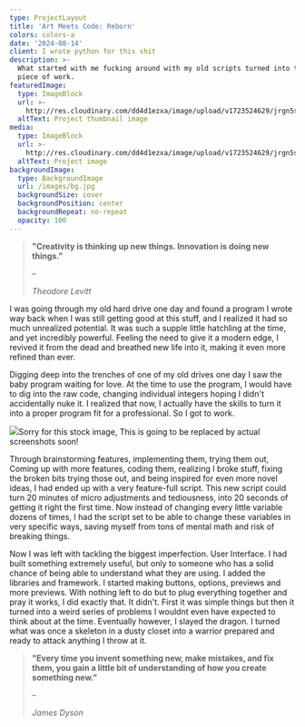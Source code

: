 ```yaml
---
type: ProjectLayout
title: 'Art Meets Code: Reborn'
colors: colors-a
date: '2024-08-14'
client: I wrote python for this shit
description: >-
  What started with me fucking around with my old scripts turned into this sweet
  piece of work.
featuredImage:
  type: ImageBlock
  url: >-
    http://res.cloudinary.com/dd4d1ezxa/image/upload/v1723524629/jrgn5sgwr8d33lyzeazu.png
  altText: Project thumbnail image
media:
  type: ImageBlock
  url: >-
    http://res.cloudinary.com/dd4d1ezxa/image/upload/v1723524629/jrgn5sgwr8d33lyzeazu.png
  altText: Project image
backgroundImage:
  type: BackgroundImage
  url: /images/bg.jpg
  backgroundSize: cover
  backgroundPosition: center
  backgroundRepeat: no-repeat
  opacity: 100
---
```

> **"Creativity is thinking up new things. Innovation is doing new things."**
>
> –
>
> *Theodore Levitt*

I was going through my old hard drive one day and found a program I wrote way back when I was still getting good at this stuff, and I realized it had so much unrealized potential. It was such a supple little hatchling at the time, and yet incredibly powerful. Feeling the need to give it a modern edge, I revived it from the dead and breathed new life into it, making it even more refined than ever.

Digging deep into the trenches of one of my old drives one day I saw the baby program waiting for love. At the time to use the program, I would have to dig into the raw code, changing individual integers hoping I didn't accidentally nuke it. I realized that now, I actually have the skills to turn it into a proper program fit for a professional. So I got to work.

![](https://preview--evolvewithevanportfolio-abe34.stackbit.dev/images/contact.jpg)Sorry for this stock image, This is going to be replaced by actual screenshots soon!

Through brainstorming features, implementing them, trying them out, Coming up with more features, coding them, realizing I broke stuff, fixing the broken bits trying those out, and being inspired for even more novel ideas, I had ended up with a very feature-full script. This new script could turn 20 minutes of micro adjustments and tediousness, into 20 seconds of getting it right the first time. Now instead of changing every little variable dozens of times, I had the script set to be able to change these variables in very specific ways, saving myself from tons of mental math and risk of breaking things.

Now I was left with tackling the biggest imperfection. User Interface. I had built something extremely useful, but only to someone who has a solid chance of being able to understand what they are using. I added the libraries and framework. I started making buttons, options, previews and more previews. With nothing left to do but to plug everything together and pray it works, I did exactly that. It didn't. First it was simple things but then it turned into a weird series of problems I wouldnt even have expected to think about at the time. Eventually however, I slayed the dragon. I turned what was once a skeleton in a dusty closet into a warrior prepared and ready to attack anything I throw at it.

> **"Every time you invent something new, make mistakes, and fix them, you gain a little bit of understanding of how you create something new."**
>
> –
>
> *James Dyson*

